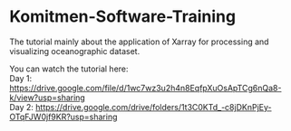 # Komitmen-Software-Training

The tutorial mainly about the application of Xarray for processing and visualizing oceanographic dataset.

You can watch the tutorial here: <br>
Day 1: https://drive.google.com/file/d/1wc7wz3u2h4n8EqfpXuOsApTCg6nQa8-k/view?usp=sharing <br>
Day 2: https://drive.google.com/drive/folders/1t3C0KTd_-c8jDKnPjEy-OTqFJW0jf9KR?usp=sharing
